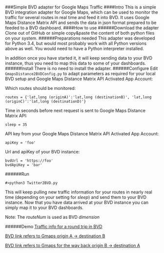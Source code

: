 ###Simple BVD adapter for Google Maps Traffic
####Intro
This is a simple BVD integration adapter for Google Maps, which can be used to monitor the traffic for several routes in real time and feed it into BVD.
It uses Google Maps Distance Matrix API and sends the data in json format prepared to be feeded to a BVD dashboard.
####How to use
######Download the adapter
Clone out of GitHub or simple copy&paste the content of both python files on your system.
######Preparations needed
This adapter was developed for Python 3.4, but would most probably work with all Python versions above as well.
You would need to have a Python interpreter installed.

In addition once you have started it, it will keep sending data to your BVD instance, thus you need to map this data to some of your dashboards.
######Install
There is no need to install the adapter.
######Configure
Edit `GmapsDistance2BVDConfig.py` to adapt parameters as required for your local BVD setup and Google Maps Distance Matrix API Activated App Account:

Which routes should be monitored:
```
routes = {'lat,long (originA)':'lat,long (destinationB)', 'lat,long (originC)':'lat,long (destinationD)'}
```
Time in seconds before next request is sent to Google Maps Distance Matrix API:
```
sleep = 35
```
API key from your Google Maps Distance Matrix API Activated App Account:
```
apiKey = 'foo'
```
Url and apiKey of your BVD instance:
```
bvdUrl = 'https://foo'
bvdApiKey = 'bar'
```

######Run
```
#>python3 Twitter2BVD.py
```
This will keep pulling new traffic information for your routes in nearly real time (depending on your setting for *sleep*) and send them to your BVD instance.
Now that you have data arrived at your BVD instance you can simply map it to your BVD dashboards.

Note: The *routeNum* is used as BVD *dimension*

######Demo
[Traffic info for a round trip in BVD](gmapsBvd1.png "round trip traffic info1")

[BVD link refers to Gmaps origin A -> destination B](gmapsBvd2.png "round trip traffic info2")

[BVD link refers to Gmaps for the way back origin B -> destination A](gmapsBvd3.png "round trip traffic info3")
